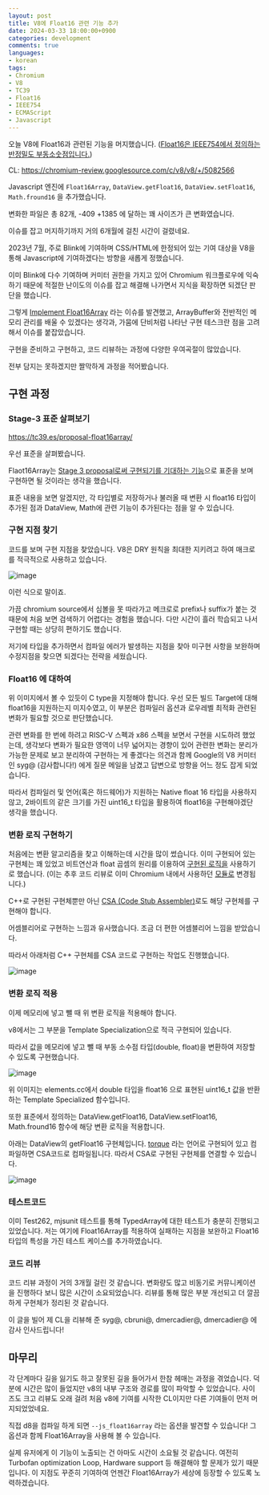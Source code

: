 ```yaml
---
layout: post
title: V8에 Float16 관련 기능 추가
date: 2024-03-33 18:00:00+0900
categories: development
comments: true
languages:
- korean
tags:
- Chromium
- V8
- TC39
- Float16
- IEEE754
- ECMAScript
- Javascript
---	
```


오늘 V8에 Float16과 관련된 기능을 머지했습니다. ([Float16은 IEEE754에서 정의하는 반정밀도 부동소숫점입니다.](https://en.wikipedia.org/wiki/Half-precision_floating-point_format))

CL: https://chromium-review.googlesource.com/c/v8/v8/+/5082566

Javascript 엔진에 `Float16Array`, `DataView.getFloat16`, `DataView.setFloat16`, `Math.fround16` 을 추가했습니다.

변화한 파일은 총 82개, -409 +1385 에 달하는 꽤 사이즈가 큰 변화였습니다.

이슈를 잡고 머지하기까지 거의 6개월에 걸친 시간이 걸렸네요.

2023년 7월, 주로 Blink에 기여하며 CSS/HTML에 한정되어 있는 기여 대상을 V8을 통해 Javascript에 기여하겠다는 방향을 새롭게 정했습니다.

이미 Blink에 다수 기여하며 커미터 권한을 가지고 있어 Chromium 워크플로우에 익숙하기 때문에 적절한 난이도의 이슈를 잡고 해결해 나가면서 지식을 확장하면 되겠단 판단을 했습니다.

그렇게 [Implement Float16Array](https://bugs.chromium.org/p/v8/issues/detail?id=14012&q=owner%3Ame&can=2) 라는 이슈를 발견했고, ArrayBuffer와 전반적인 메모리 관리를 배울 수 있겠다는 생각과, 가뭄에 단비처럼 나타난 구현 테스크란 점을 고려해서 이슈를 붙잡았습니다.

구현을 준비하고 구현하고, 코드 리뷰하는 과정에 다양한 우여곡절이 많았습니다.

전부 담지는 못하겠지만 짤막하게 과정을 적어봤습니다.

## 구현 과정

### Stage-3 표준 살펴보기

https://tc39.es/proposal-float16array/

우선 표준을 살펴봤습니다.

Flaot16Array는 [Stage 3 proposal로써 구현되기를 기대하는 기능](https://tc39.es/process-document/)으로 표준을 보며 구현하면 될 것이라는 생각을 했습니다. 

표준 내용을 보면 알겠지만, 각 타입별로 저장하거나 불러올 때 변환 시 float16 타입이 추가된 점과 DataView, Math에 관련 기능이 추가된다는 점을 알 수 있습니다. 

### 구현 지점 찾기

코드를 보며 구현 지점을 찾았습니다. V8은 DRY 원칙을 최대한 지키려고 하여 매크로를 적극적으로 사용하고 있습니다. 

![image](https://github.com/DevSDK/devsdk.github.io/assets/18409763/e13d2ede-d1ae-4546-b995-e81647aef41f)


이런 식으로 말이죠. 

가끔 chromium source에서 심볼을 못 따라가고 메크로로 prefix나 suffix가 붙는 것 때문에 처음 보면 검색하기 어렵다는 경험을 했습니다. 다만 시간이 흘러 학습되고 나서 구현할 때는 상당히 편하기도 했습니다.

저기에 타입을 추가하면서 컴파일 에러가 발생하는 지점을 찾아 미구현 사항을 보완하며 수정지점을 찾으면 되겠다는 전략을 세웠습니다.

### Float16 에 대하여

위 이미지에서 볼 수 있듯이 C type을 지정해야 합니다. 우선 모든 빌드 Target에 대해 float16을 지원하는지 미지수였고, 이 부분은 컴파일러 옵션과 로우레벨 최적화 관련된 변화가 필요할 것으로 판단했습니다.

관련 변화를 한 번에 하려고 RISC-V 스펙과 x86 스펙을 보면서 구현을 시도하려 했었는데, 생각보다 변화가 필요한 영역이 너무 넓어지는 경향이 있어 관련한 변화는 분리가 가능한 문제로 보고 분리하여 구현하는 게 좋겠다는 의견과 함께 Google의 V8 커미터인 syg@ (감사합니다!) 에게 질문 메일을 남겼고 답변으로 방향을 어느 정도 잡게 되었습니다.

따라서 컴파일러 및 언어(혹은 하드웨어)가 지원하는 Native float 16 타입을 사용하지 않고, 2바이트의 같은 크기를 가진 uint16_t 타입을 활용하여 float16을 구현해야겠단 생각을 했습니다.

### 변환 로직 구현하기

처음에는 변환 알고리즘을 찾고 이해하는데 시간을 많이 썼습니다. 이미 구현되어 있는 구현체는 꽤 있었고 비트연산과 float 곱셈의 원리를 이용하여 [구현된 로직을](https://gist.github.com/rygorous/2156668) 사용하기로 했습니다. (이는 추후 코드 리뷰로 이미 Chromium 내에서 사용하던 [모듈로](https://source.chromium.org/chromium/chromium/src/+/main:third_party/fp16/src/include/fp16/fp16.h) 변경됩니다.)

C++로 구현된 구현체뿐만 아닌 [CSA (Code Stub Assembler)](https://v8.dev/docs/csa-builtins)로도 해당 구현체를 구현해야 합니다.

어셈블리어로 구현하는 느낌과 유사했습니다. 조금 더 편한 어셈블리어 느낌을 받았습니다.

따라서 아래처럼 C++ 구현체를 CSA 코드로 구현하는 작업도 진행했습니다.

![image](https://github.com/DevSDK/devsdk.github.io/assets/18409763/86d565f2-5ceb-4255-9460-c62b6a79256e)

### 변환 로직 적용

이제 메모리에 넣고 뺄 때 위 변환 로직을 적용해야 합니다.

v8에서는 그 부분을 Template Specialization으로 적극 구현되어 있습니다.

따라서 값을 메모리에 넣고 뺄 때 부동 소수점 타입(double, float)을 변환하여 저장할 수 있도록 구현했습니다.

![image](https://github.com/DevSDK/devsdk.github.io/assets/18409763/189ff8c0-6f85-43f3-8a2b-932ba3ae7967)

위 이미지는 elements.cc에서 double 타입을 float16 으로 표현된 uint16_t 값을 반환하는 Template Specialized 함수입니다.

또한 표준에서 정의하는 DataView.getFloat16, DataView.setFloat16, Math.fround16 함수에 해당 변환 로직을 적용합니다.

 

아래는 DataView의 getFloat16 구현체입니다. [torque](https://v8.dev/docs/torque) 라는 언어로 구현되어 있고 컴파일하면 CSA코드로 컴파일됩니다. 따라서 CSA로 구현된 구현체를 연결할 수 있습니다.

![image](https://github.com/DevSDK/devsdk.github.io/assets/18409763/b385da7a-e4c8-41f4-b57f-cc73981cc238)

### 테스트코드

이미 Test262, mjsunit 테스트를 통해 TypedArray에 대한 테스트가 충분히 진행되고 있었습니다. 저는 여기에 Float16Array를 적용하여 실패하는 지점을 보완하고 Float16타입의 특성을 가진 테스트 케이스를 추가하였습니다.

### 코드 리뷰

코드 리뷰 과정이 거의 3개월 걸린 것 같습니다. 변화량도 많고 비동기로 커뮤니케이션을 진행하다 보니 많은 시간이 소요되었습니다. 리뷰를 통해 많은 부분 개선되고 더 깔끔하게 구현체가 정리된 것 같습니다. 

이 글을 빌어 제 CL을 리뷰해 준 syg@, cbruni@, dmercadier@, dmercadier@ 에 감사 인사드립니다!

## 마무리

각 단계마다 길을 잃기도 하고 잘못된 길을 들어가서 한참 헤매는 과정을 겪었습니다. 덕분에 시간은 많이 들었지만 v8의 내부 구조와 경로를 많이 파악할 수 있었습니다. 사이즈도 크고 리뷰도 오래 걸려 처음 v8에 기여를 시작한 CL이지만 다른 기여들이 먼저 머지되었었네요.

직접 d8을 컴파일 하게 되면 `--js_float16array` 라는 옵션을 발견할 수 있습니다! 그 옵션과 함께 Float16Array을 사용해 볼 수 있습니다.

실제 유저에게 이 기능이 노출되는 건 아마도 시간이 소요될 것 같습니다. 여전히 Turbofan optimization Loop, Hardware support 등 해결해야 할 문제가 있기 때문입니다. 이 지점도 꾸준히 기여하여 언젠간 Float16Array가 세상에 등장할 수 있도록 노력하겠습니다.